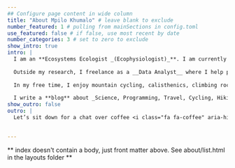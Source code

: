 ```yaml
---
## Configure page content in wide column
title: "About Mpilo Khumalo" # leave blank to exclude
number_featured: 1 # pulling from mainSections in config.toml
use_featured: false # if false, use most recent by date
number_categories: 3 # set to zero to exclude
show_intro: true
intro: |
  I am an **Ecosystems Ecologist _(Ecophysiologist)_**. I am currently doing a PhD at Stellenbosch University. My current research is a big project called __[The EucXylo Phenomenological Trial](https://blogs.sun.ac.za/eucxylo/2020/10/12/the-beginning-of-our-phenomenological-trial/)__ where I am studying all the ecophysiological processes and conditions that occur during the formation of wood in forest trees.  
  
  Outside my research, I freelance as a __Data Analyst__ where I help people and organisations make data-driven decisions using high quality data, state-of-the-art visualisations and advanced data analytics. I love programming in __R__, __MySQL__ and __Python__, especially literate programming in __Rmarkdown__, __Jupyter Notebooks__ and __LaTex__. I also teach these tools and skills to beginners. 
  
  In my free time, I enjoy mountain cycling, calisthenics, climbing rocks and mountains, playing a Ukulele, learning new languages (currently Deutsch).
  
  I write a **blog** about _Science, Programming, Travel, Cycling, Hiking, Survival Camping_ etc. I also showcase my **projects** and public **talks**. See highlights below and click on the tabs at the top for more details. Feel free to **contact** me. 
show_outro: false
outro: |
  Let’s sit down for a chat over coffee <i class="fa fa-coffee" aria-hidden="true"></i>[]()
  

---
```


** index doesn't contain a body, just front matter above.
See about/list.html in the layouts folder **